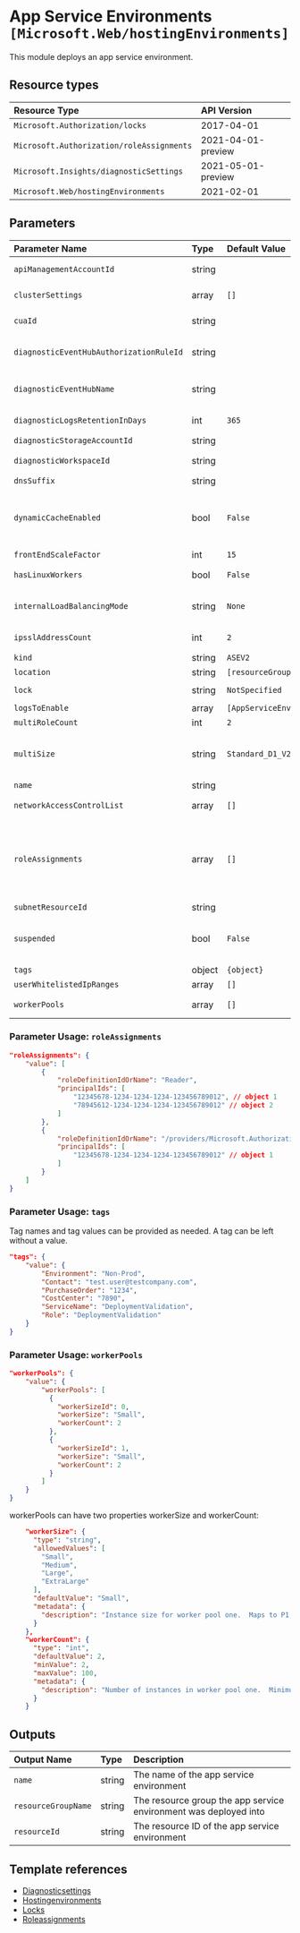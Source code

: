 # App Service Environments `[Microsoft.Web/hostingEnvironments]`

This module deploys an app service environment.

## Resource types

| Resource Type | API Version |
| :-- | :-- |
| `Microsoft.Authorization/locks` | 2017-04-01 |
| `Microsoft.Authorization/roleAssignments` | 2021-04-01-preview |
| `Microsoft.Insights/diagnosticSettings` | 2021-05-01-preview |
| `Microsoft.Web/hostingEnvironments` | 2021-02-01 |

## Parameters

| Parameter Name | Type | Default Value | Possible Values | Description |
| :-- | :-- | :-- | :-- | :-- |
| `apiManagementAccountId` | string |  |  | Optional. API Management Account associated with the App Service Environment. |
| `clusterSettings` | array | `[]` |  | Optional. Custom settings for changing the behavior of the App Service Environment |
| `cuaId` | string |  |  | Optional. Customer Usage Attribution ID (GUID). This GUID must be previously registered |
| `diagnosticEventHubAuthorizationRuleId` | string |  |  | Optional. Resource ID of the diagnostic event hub authorization rule for the Event Hubs namespace in which the event hub should be created or streamed to. |
| `diagnosticEventHubName` | string |  |  | Optional. Name of the diagnostic event hub within the namespace to which logs are streamed. Without this, an event hub is created for each log category. |
| `diagnosticLogsRetentionInDays` | int | `365` |  | Optional. Specifies the number of days that logs will be kept for; a value of 0 will retain data indefinitely. |
| `diagnosticStorageAccountId` | string |  |  | Optional. Resource ID of the diagnostic storage account. |
| `diagnosticWorkspaceId` | string |  |  | Optional. Resource ID of the diagnostic log analytics workspace. |
| `dnsSuffix` | string |  |  | Optional. DNS suffix of the App Service Environment. |
| `dynamicCacheEnabled` | bool | `False` |  | Optional. True/false indicating whether the App Service Environment is suspended. The environment can be suspended e.g. when the management endpoint is no longer available(most likely because NSG blocked the incoming traffic). |
| `frontEndScaleFactor` | int | `15` |  | Optional. Scale factor for frontends. |
| `hasLinuxWorkers` | bool | `False` |  | Optional. Flag that displays whether an ASE has linux workers or not |
| `internalLoadBalancingMode` | string | `None` | `[None, Web, Publishing]` | Optional. Specifies which endpoints to serve internally in the Virtual Network for the App Service Environment. - None, Web, Publishing, Web,Publishing |
| `ipsslAddressCount` | int | `2` |  | Optional. Number of IP SSL addresses reserved for the App Service Environment. |
| `kind` | string | `ASEV2` |  | Optional. Kind of resource. |
| `location` | string | `[resourceGroup().location]` |  | Optional. Location for all resources. |
| `lock` | string | `NotSpecified` | `[CanNotDelete, NotSpecified, ReadOnly]` | Optional. Specify the type of lock. |
| `logsToEnable` | array | `[AppServiceEnvironmentPlatformLogs]` | `[AppServiceEnvironmentPlatformLogs]` | Optional. The name of logs that will be streamed. |
| `multiRoleCount` | int | `2` |  | Optional. Number of frontend instances. |
| `multiSize` | string | `Standard_D1_V2` | `[Medium, Large, ExtraLarge, Standard_D2, Standard_D3, Standard_D4, Standard_D1_V2, Standard_D2_V2, Standard_D3_V2, Standard_D4_V2]` | Optional. Frontend VM size, e.g. Medium, Large |
| `name` | string |  |  | Required. Name of the App Service Environment |
| `networkAccessControlList` | array | `[]` |  | Optional. Access control list for controlling traffic to the App Service Environment.. |
| `roleAssignments` | array | `[]` |  | Optional. Array of role assignment objects that contain the 'roleDefinitionIdOrName' and 'principalId' to define RBAC role assignments on this resource. In the roleDefinitionIdOrName attribute, you can provide either the display name of the role definition, or its fully qualified ID in the following format: '/providers/Microsoft.Authorization/roleDefinitions/c2f4ef07-c644-48eb-af81-4b1b4947fb11' |
| `subnetResourceId` | string |  |  | Required. ResourceId for the sub net |
| `suspended` | bool | `False` |  | Optional. true if the App Service Environment is suspended; otherwise, false. The environment can be suspended, e.g. when the management endpoint is no longer available (most likely because NSG blocked the incoming traffic). |
| `tags` | object | `{object}` |  | Optional. Resource tags. |
| `userWhitelistedIpRanges` | array | `[]` |  | Optional. User added ip ranges to whitelist on ASE db - string |
| `workerPools` | array | `[]` |  | Optional. Description of worker pools with worker size IDs, VM sizes, and number of workers in each pool.. |

### Parameter Usage: `roleAssignments`

```json
"roleAssignments": {
    "value": [
        {
            "roleDefinitionIdOrName": "Reader",
            "principalIds": [
                "12345678-1234-1234-1234-123456789012", // object 1
                "78945612-1234-1234-1234-123456789012" // object 2
            ]
        },
        {
            "roleDefinitionIdOrName": "/providers/Microsoft.Authorization/roleDefinitions/c2f4ef07-c644-48eb-af81-4b1b4947fb11",
            "principalIds": [
                "12345678-1234-1234-1234-123456789012" // object 1
            ]
        }
    ]
}
```

### Parameter Usage: `tags`

Tag names and tag values can be provided as needed. A tag can be left without a value.

```json
"tags": {
    "value": {
        "Environment": "Non-Prod",
        "Contact": "test.user@testcompany.com",
        "PurchaseOrder": "1234",
        "CostCenter": "7890",
        "ServiceName": "DeploymentValidation",
        "Role": "DeploymentValidation"
    }
}
```

### Parameter Usage: `workerPools`

```json
"workerPools": {
    "value": {
        "workerPools": [
          {
            "workerSizeId": 0,
            "workerSize": "Small",
            "workerCount": 2
          },
          {
            "workerSizeId": 1,
            "workerSize": "Small",
            "workerCount": 2
          }
        ]
    }
}
```

workerPools can have two properties workerSize and workerCount:

```json
    "workerSize": {
      "type": "string",
      "allowedValues": [
        "Small",
        "Medium",
        "Large",
        "ExtraLarge"
      ],
      "defaultValue": "Small",
      "metadata": {
        "description": "Instance size for worker pool one.  Maps to P1,P2,P3,P4."
      }
    },
    "workerCount": {
      "type": "int",
      "defaultValue": 2,
      "minValue": 2,
      "maxValue": 100,
      "metadata": {
        "description": "Number of instances in worker pool one.  Minimum of two."
      }
    }
```

## Outputs

| Output Name | Type | Description |
| :-- | :-- | :-- |
| `name` | string | The name of the app service environment |
| `resourceGroupName` | string | The resource group the app service environment was deployed into |
| `resourceId` | string | The resource ID of the app service environment |

## Template references

- [Diagnosticsettings](https://docs.microsoft.com/en-us/azure/templates/Microsoft.Insights/2021-05-01-preview/diagnosticSettings)
- [Hostingenvironments](https://docs.microsoft.com/en-us/azure/templates/Microsoft.Web/2021-02-01/hostingEnvironments)
- [Locks](https://docs.microsoft.com/en-us/azure/templates/Microsoft.Authorization/2017-04-01/locks)
- [Roleassignments](https://docs.microsoft.com/en-us/azure/templates/Microsoft.Authorization/roleAssignments)
